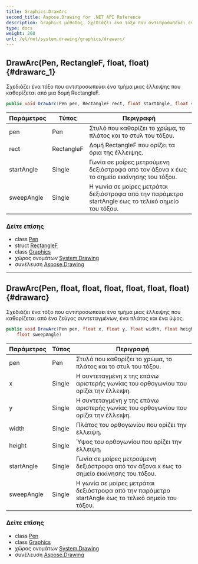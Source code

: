 ```yaml
---
title: Graphics.DrawArc
second_title: Aspose.Drawing for .NET API Reference
description: Graphics μέθοδος. Σχεδιάζει ένα τόξο που αντιπροσωπεύει ένα τμήμα μιας έλλειψης που καθορίζεται από μια δομή RectangleF.
type: docs
weight: 260
url: /el/net/system.drawing/graphics/drawarc/
---
```

## DrawArc(Pen, RectangleF, float, float) {#drawarc_1}

Σχεδιάζει ένα τόξο που αντιπροσωπεύει ένα τμήμα μιας έλλειψης που καθορίζεται από μια δομή RectangleF.

```csharp
public void DrawArc(Pen pen, RectangleF rect, float startAngle, float sweepAngle)
```

| Παράμετρος | Τύπος | Περιγραφή |
| --- | --- | --- |
| pen | Pen | Στυλό που καθορίζει το χρώμα, το πλάτος και το στυλ του τόξου. |
| rect | RectangleF | Δομή RectangleF που ορίζει τα όρια της έλλειψης. |
| startAngle | Single | Γωνία σε μοίρες μετρούμενη δεξιόστροφα από τον άξονα x έως το σημείο εκκίνησης του τόξου. |
| sweepAngle | Single | Η γωνία σε μοίρες μετράται δεξιόστροφα από την παράμετρο startAngle έως το τελικό σημείο του τόξου. |

### Δείτε επίσης

* class [Pen](../../pen/)
* struct [RectangleF](../../rectanglef/)
* class [Graphics](../)
* χώρος ονομάτων [System.Drawing](../../graphics/)
* συνέλευση [Aspose.Drawing](../../../)

---

## DrawArc(Pen, float, float, float, float, float, float) {#drawarc}

Σχεδιάζει ένα τόξο που αντιπροσωπεύει ένα τμήμα μιας έλλειψης που καθορίζεται από ένα ζεύγος συντεταγμένων, ένα πλάτος και ένα ύψος.

```csharp
public void DrawArc(Pen pen, float x, float y, float width, float height, float startAngle, 
    float sweepAngle)
```

| Παράμετρος | Τύπος | Περιγραφή |
| --- | --- | --- |
| pen | Pen | Στυλό που καθορίζει το χρώμα, το πλάτος και το στυλ του τόξου. |
| x | Single | Η συντεταγμένη x της επάνω αριστερής γωνίας του ορθογωνίου που ορίζει την έλλειψη. |
| y | Single | Η συντεταγμένη y της επάνω αριστερής γωνίας του ορθογωνίου που ορίζει την έλλειψη. |
| width | Single | Πλάτος του ορθογωνίου που ορίζει την έλλειψη. |
| height | Single | Ύψος του ορθογωνίου που ορίζει την έλλειψη. |
| startAngle | Single | Γωνία σε μοίρες μετρούμενη δεξιόστροφα από τον άξονα x έως το σημείο εκκίνησης του τόξου. |
| sweepAngle | Single | Η γωνία σε μοίρες μετράται δεξιόστροφα από την παράμετρο startAngle έως το τελικό σημείο του τόξου. |

### Δείτε επίσης

* class [Pen](../../pen/)
* class [Graphics](../)
* χώρος ονομάτων [System.Drawing](../../graphics/)
* συνέλευση [Aspose.Drawing](../../../)


